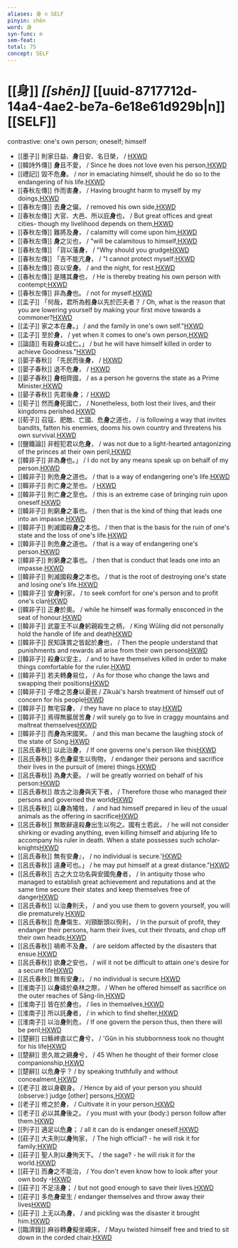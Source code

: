 ```yaml
---
aliases: 身 n SELF
pinyin: shēn
word: 身
syn-func: n
sem-feat: 
total: 75
concept: SELF 
---
```

# [[身]] *[[shēn]]*  [[uuid-8717712d-14a4-4ae2-be7a-6e18e61d929b|n]] [[SELF]]
contrastive: one's own person; oneself; himself
 - [[墨子]] 則家日益、**身**日安、名日榮，
                     / [HXWD](https://hxwd.org/textview.html?location=CH1a0938_CHANT_001-13a.6)
 - [[韓詩外傳]] **身**且不愛， / Since he does not love even his person,[HXWD](https://hxwd.org/textview.html?location=KR1c0066_tls_001-9a.46)
 - [[禮記]] 毀不危**身**。 / nor in emaciating himself, should he do so to the endangering of his life.[HXWD](https://hxwd.org/textview.html?location=KR1d0052_tls_004-58a.3)
 - [[春秋左傳]] 作而害**身**， / Having brought harm to myself by my doings,[HXWD](https://hxwd.org/textview.html?location=KR1e0001_tls_009-196a.40)
 - [[春秋左傳]] 去**身**之偏， / removed his own side,[HXWD](https://hxwd.org/textview.html?location=KR1e0001_tls_009-795a.16)
 - [[春秋左傳]] 大官、大邑、所以庇**身**也， / But great offices and great cities- though my livelihood depends on them,[HXWD](https://hxwd.org/textview.html?location=KR1e0001_tls_009-830a.55)
 - [[春秋左傳]] 難將及**身**， / calamitty will come upon him,[HXWD](https://hxwd.org/textview.html?location=KR1e0001_tls_010-136a.31)
 - [[春秋左傳]] **身**之災也， / "will be calamitous to himself,[HXWD](https://hxwd.org/textview.html?location=KR1e0001_tls_010-137a.10)
 - [[春秋左傳]] 「貨以藩**身**， / "Why should you grudge[HXWD](https://hxwd.org/textview.html?location=KR1e0001_tls_010-19a.8)
 - [[春秋左傳]] 「吉不能亢**身**， / "I cannot protect myself;[HXWD](https://hxwd.org/textview.html?location=KR1e0001_tls_010-26a.7)
 - [[春秋左傳]] 夜以安**身**。 / and the night, for rest.[HXWD](https://hxwd.org/textview.html?location=KR1e0001_tls_010-35a.75)
 - [[春秋左傳]] 是賤其**身**也， / He is thereby treating his own person with contempt;[HXWD](https://hxwd.org/textview.html?location=KR1e0001_tls_010-594a.13)
 - [[春秋左傳]] 非為**身**也。 / not for myself.[HXWD](https://hxwd.org/textview.html?location=KR1e0001_tls_011-88a.25)
 - [[孟子]] 「何哉，君所為輕**身**以先於匹夫者？ / Oh, what is the reason that you are lowering yourself by making your first move towards a commoner?[HXWD](https://hxwd.org/textview.html?location=KR1h0001_tls_002-70a.3)
 - [[孟子]] 家之本在**身**。」 / and the family in one's own self."[HXWD](https://hxwd.org/textview.html?location=KR1h0001_tls_007-6a.1)
 - [[孟子]] 至於**身**， / yet when it comes to one's own person,[HXWD](https://hxwd.org/textview.html?location=KR1h0001_tls_011-36a.6)
 - [[論語]] 有殺**身**以成仁。」 / but he will have himself killed in order to achieve Goodness."[HXWD](https://hxwd.org/textview.html?location=KR1h0004_tls_015-10a.1)
 - [[晏子春秋]] 「先民而後**身**， / [HXWD](https://hxwd.org/textview.html?location=KR2g0003_tls_004-22a.5)
 - [[晏子春秋]] 退不危**身**， / [HXWD](https://hxwd.org/textview.html?location=KR2g0003_tls_004-38a.23)
 - [[晏子春秋]] **身**相齊國， / as a person he governs the state as a Prime Minister,[HXWD](https://hxwd.org/textview.html?location=KR2g0003_tls_005-50a.14)
 - [[晏子春秋]] 先君後**身**； / [HXWD](https://hxwd.org/textview.html?location=KR2g0003_tls_006-32a.22)
 - [[荀子]] 然而**身**死國亡，
                     / Nonetheless, both lost their lives, and their kingdoms perished.[HXWD](https://hxwd.org/textview.html?location=KR3a0002_tls_005-3a.6)
 - [[荀子]] 召寇、肥敵、亡國、危**身**之道也， / is following a way that invites bandits, fatten his enemies, dooms his own country and threatens his own survival.[HXWD](https://hxwd.org/textview.html?location=KR3a0002_tls_009-7a.27)
 - [[鹽鐵論]] 非輕犯君以危**身**， / was not due to a light-hearted antagonizing of the princes at their own peril,[HXWD](https://hxwd.org/textview.html?location=KR3a0006_tls_002-11a.5)
 - [[韓非子]] 非為**身**也。」 / I do not by any means speak up on behalf of my person.[HXWD](https://hxwd.org/textview.html?location=KR3c0005_tls_010-102a.8)
 - [[韓非子]] 則危**身**之道也。 / that is a way of endangering one's life.[HXWD](https://hxwd.org/textview.html?location=KR3c0005_tls_010-104a.6)
 - [[韓非子]] 則亡**身**之至也。 / [HXWD](https://hxwd.org/textview.html?location=KR3c0005_tls_010-1a.10)
 - [[韓非子]] 則亡**身**之至也。 / this is an extreme case of bringing ruin upon oneself.[HXWD](https://hxwd.org/textview.html?location=KR3c0005_tls_010-23a.6)
 - [[韓非子]] 則窮**身**之事也。 / then that is the kind of thing that leads one into an impasse.[HXWD](https://hxwd.org/textview.html?location=KR3c0005_tls_010-2a.4)
 - [[韓非子]] 則滅國殺**身**之本也。 / then that is the basis for the ruin of one's state and the loss of one's life.[HXWD](https://hxwd.org/textview.html?location=KR3c0005_tls_010-2a.6)
 - [[韓非子]] 則危**身**之道也。 / that is a way of endangering one's person.[HXWD](https://hxwd.org/textview.html?location=KR3c0005_tls_010-3a.4)
 - [[韓非子]] 則窮**身**之事也。 / then that is conduct that leads one into an impasse.[HXWD](https://hxwd.org/textview.html?location=KR3c0005_tls_010-45a.5)
 - [[韓非子]] 則滅國殺**身**之本也。 / that is the root of destroying one's state and losing one's life.[HXWD](https://hxwd.org/textview.html?location=KR3c0005_tls_010-84a.6)
 - [[韓非子]] 安**身**利家， / to seek comfort for one's person and to profit one's clan[HXWD](https://hxwd.org/textview.html?location=KR3c0005_tls_019-52a.7)
 - [[韓非子]] 正**身**於奧。 / while he himself was formally ensconced in the seat of honour.[HXWD](https://hxwd.org/textview.html?location=KR3c0005_tls_023-4a.4)
 - [[韓非子]] 武靈王不以**身**躬親殺生之柄， / King Wǔlíng did not personally hold the handle of life and death[HXWD](https://hxwd.org/textview.html?location=KR3c0005_tls_035-77a.5)
 - [[韓非子]] 民知誅賞之皆起於**身**也， / Then the people understand that punishments and rewards all arise from their own persons[HXWD](https://hxwd.org/textview.html?location=KR3c0005_tls_038-27a.8)
 - [[韓非子]] 殺**身**以安主， / and to have themselves killed in order to make things comfortable for the ruler.[HXWD](https://hxwd.org/textview.html?location=KR3c0005_tls_044-16a.8)
 - [[韓非子]] 若夫轉**身**易位， / As for those who change the laws and swapping their positions[HXWD](https://hxwd.org/textview.html?location=KR3c0005_tls_044-37a.5)
 - [[韓非子]] 子噲之苦**身**以憂民 / Zǐkuài's harsh treatment of himself out of concern for his people[HXWD](https://hxwd.org/textview.html?location=KR3c0005_tls_044-42a.2)
 - [[韓非子]] 無宅容**身**， / they have no place to stay.[HXWD](https://hxwd.org/textview.html?location=KR3c0005_tls_045-22a.6)
 - [[韓非子]] 焉得無巖居苦**身** / will surely go to live in craggy mountains and maltreat themselves[HXWD](https://hxwd.org/textview.html?location=KR3c0005_tls_045-7a.4)
 - [[韓非子]] 而**身**為宋國笑。 / and this man became the laughing stock of the state of Sòng.[HXWD](https://hxwd.org/textview.html?location=KR3c0005_tls_049-5a.9)
 - [[呂氏春秋]] 以此治**身**， / If one governs one's person like this[HXWD](https://hxwd.org/textview.html?location=KR3j0009_tls_001-16a.40)
 - [[呂氏春秋]] 多危**身**棄生以徇物， / endanger their persons and sacrifice their lives in the pursuit of (mere) things.[HXWD](https://hxwd.org/textview.html?location=KR3j0009_tls_002-15a.14)
 - [[呂氏春秋]] 為**身**大憂。 / will be greatly worried on behalf of his person:[HXWD](https://hxwd.org/textview.html?location=KR3j0009_tls_002-20a.39)
 - [[呂氏春秋]] 故古之治**身**與天下者， / Therefore those who managed their persons and governed the world[HXWD](https://hxwd.org/textview.html?location=KR3j0009_tls_002-21a.17)
 - [[呂氏春秋]] 以**身**為犧牲， / and had himself prepared in lieu of the usual animals as the offering in sacrifice[HXWD](https://hxwd.org/textview.html?location=KR3j0009_tls_009-12a.15)
 - [[呂氏春秋]] 無敢辭違殺**身**出生以徇之。國有士若此， / he will not consider shirking or evading anything, even killing himself and abjuring life to accompany his ruler in death. When a state possesses such scholar-knights[HXWD](https://hxwd.org/textview.html?location=KR3j0009_tls_011-13a.16)
 - [[呂氏春秋]] 無有安**身**』， / no individual is secure.'[HXWD](https://hxwd.org/textview.html?location=KR3j0009_tls_013-40a.28)
 - [[呂氏春秋]] 遠**身**可也。」 / he may put himself at a great distance."[HXWD](https://hxwd.org/textview.html?location=KR3j0009_tls_015-10a.29)
 - [[呂氏春秋]] 古之大立功名與安國免**身**者， / In antiquity those who managed to establish great achievement and reputations and at the same time secure their states and keep themselves free of danger[HXWD](https://hxwd.org/textview.html?location=KR3j0009_tls_015-20a.14)
 - [[呂氏春秋]] 以治**身**則夭， / and you use them to govern yourself, you will die prematurely.[HXWD](https://hxwd.org/textview.html?location=KR3j0009_tls_019-32a.27)
 - [[呂氏春秋]] 危**身**傷生、刈頸斷頭以徇利， / In the pursuit of profit, they endanger their persons, harm their lives, cut their throats, and chop off their own heads;[HXWD](https://hxwd.org/textview.html?location=KR3j0009_tls_021-14a.17)
 - [[呂氏春秋]] 禍希不及**身**。 / are seldom affected by the disasters that ensue.[HXWD](https://hxwd.org/textview.html?location=KR3j0009_tls_023-6a.482)
 - [[呂氏春秋]] 欲**身**之安也， / will it not be difficult to attain one's desire for a secure life[HXWD](https://hxwd.org/textview.html?location=KR3j0009_tls_024-24a.26)
 - [[呂氏春秋]] 無有安**身**』， / no individual is secure.[HXWD](https://hxwd.org/textview.html?location=KR3j0009_tls_026-8a.28)
 - [[淮南子]] 以**身**禱於桑林之際， / When he offered himself as sacrifice on the outer reaches of Sāng-lín,[HXWD](https://hxwd.org/textview.html?location=KR3j0010_tls_009-10a.4)
 - [[淮南子]] 皆在於**身**也， / lies in themselves,[HXWD](https://hxwd.org/textview.html?location=KR3j0010_tls_009-16a.10)
 - [[淮南子]] 所以託**身**者， / in which to find shelter,[HXWD](https://hxwd.org/textview.html?location=KR3j0010_tls_009-41a.36)
 - [[淮南子]] 以治**身**則危， / If one govern the person thus, then there will be peril;[HXWD](https://hxwd.org/textview.html?location=KR3j0010_tls_011-10a.58)
 - [[楚辭]] 曰鯀婞直以亡**身**兮， / 'Gǔn in his stubbornness took no thought for his life[HXWD](https://hxwd.org/textview.html?location=KR4a0001_tls_001-5a.4)
 - [[楚辭]] 思久故之親**身**兮， / 45 When he thought of their former close companionship,[HXWD](https://hxwd.org/textview.html?location=KR4a0001_tls_004-36a.14)
 - [[楚辭]] 以危**身**乎？ / by speaking truthfully and without concealment,[HXWD](https://hxwd.org/textview.html?location=KR4a0001_tls_006-1a.22)
 - [[老子]] 故以身觀身。 / Hence by aid of your person you should (observe:) judge [other] persons,[HXWD](https://hxwd.org/textview.html?location=KR5c0057_tls_054-1a.16)
 - [[老子]] 修之於**身**， / Cultivate it in your person,[HXWD](https://hxwd.org/textview.html?location=KR5c0057_tls_054-1a.6)
 - [[老子]] 必以其**身**後之。 / you must with your (body:) person follow after them.[HXWD](https://hxwd.org/textview.html?location=KR5c0057_tls_066-1a.9)
 - [[列子]] 適足以危**身**； / all it can do is endanger oneself.[HXWD](https://hxwd.org/textview.html?location=KR5c0124_tls_007-16a.12)
 - [[莊子]] 大夫則以**身**殉家， / The high official? - he will risk it for family;[HXWD](https://hxwd.org/textview.html?location=KR5c0126_tls_008-6a.13)
 - [[莊子]] 聖人則以**身**殉天下。 / the sage? - he will risk it for the world.[HXWD](https://hxwd.org/textview.html?location=KR5c0126_tls_008-6a.14)
 - [[莊子]] 而**身**之不能治， / You don't even know how to look after your own body -[HXWD](https://hxwd.org/textview.html?location=KR5c0126_tls_012-14a.16)
 - [[莊子]] 不足活**身**； / but not good enough to save their lives.[HXWD](https://hxwd.org/textview.html?location=KR5c0126_tls_018-2a.20)
 - [[莊子]] 多危**身**棄生 / endanger themselves and throw away their lives[HXWD](https://hxwd.org/textview.html?location=KR5c0126_tls_028-10a.13)
 - [[莊子]] 上无以為**身**， / and pickling was the disaster it brought him.[HXWD](https://hxwd.org/textview.html?location=KR5c0126_tls_029-9a.30)
 - [[臨濟錄]] 麻谷轉**身**擬坐繩床， / Mayu twisted himself free and tried to sit down in the corded chair.[HXWD](https://hxwd.org/textview.html?location=KR6q0053_T_001-0504a.74)